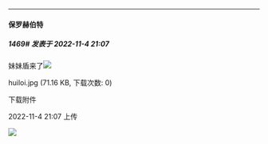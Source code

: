 

*****

####  保罗赫伯特  
##### 1469#       发表于 2022-11-4 21:07

妹妹盾来了<img src="https://static.saraba1st.com/image/smiley/face2017/037.png" referrerpolicy="no-referrer">

huiloi.jpg
(71.16 KB, 下载次数: 0)

下载附件

2022-11-4 21:07 上传

<img src="https://img.saraba1st.com/forum/202211/04/210732ps68367ce3fy8aym.jpg" referrerpolicy="no-referrer">

